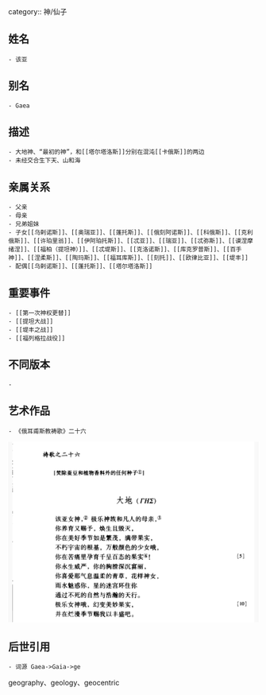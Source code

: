 category:: 神/仙子
## 姓名
	- 该亚
## 别名
	- Gaea
## 描述
	- 大地神、“最初的神”，和[[塔尔塔洛斯]]分别在混沌[[卡俄斯]]的两边
	- 未经交合生下天、山和海
## 亲属关系
	- 父亲
	- 母亲
	- 兄弟姐妹
	- 子女[[乌剌诺斯]]、[[奥瑞亚]]、[[蓬托斯]]、[[俄刻阿诺斯]]、[[科俄斯]]、[[克利俄斯]]、[[许珀里翁]]、[[伊阿珀托斯]]、[[忒亚]]、[[瑞亚]]、[[忒弥斯]]、[[谟涅摩绪涅]]、[[福柏（提坦神）]]、[[忒堤斯]]、[[克洛诺斯]]、[[库克罗普斯]]、[[百手神]]、[[涅柔斯]]、[[陶玛斯]]、[[福耳库斯]]、[[刻托]]、[[欧律比亚]]、[[堤丰]]
	- 配偶[[乌剌诺斯]]、[[蓬托斯]]、[[塔尔塔洛斯]]
## 重要事件
	- [[第一次神权更替]]
	- [[提坦大战]]
	- [[堤丰之战]]
	- [[福列格拉战役]]
## 不同版本
	-
## 艺术作品
	- 《俄耳甫斯教祷歌》二十六
 ![](../assets/《俄耳甫斯教祷歌》二十六.png)
## 后世引用
	- 词源 Gaea->Gaia->ge
geography、geology、geocentric
